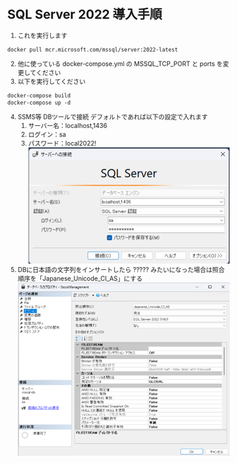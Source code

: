 # SQL Server 2022 導入手順
1. これを実行します
```Shell
docker pull mcr.microsoft.com/mssql/server:2022-latest
```
2. 他に使っている docker-compose.yml の MSSQL_TCP_PORT と ports を変更してください
3. 以下を実行してください
```Shell
docker-compose build
docker-compose up -d
```
4. SSMS等 DBツールで接続 デフォルトであれば以下の設定で入れます
   1. サーバー名：localhost,1436
   2. ログイン：sa
   3. パスワード：local2022!
   ![SSMS_Setting.png](./SSMS_Setting.png)
5. DBに日本語の文字列をインサートしたら ????? みたいになった場合は照合順序を「Japanese_Unicode_CI_AS」にする
   ![SSMS_文字化け対策](./SSMS_文字化け対策.png)